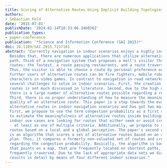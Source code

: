 ```yaml
---
title: Scoring of Alternative Routes Using Implicit Building Topologies
authors:
- Sebastian Feld
date: '2015-07-01'
publishDate: '2024-02-14T10:33:06.346036Z'
publication_types:
- paper-conference
publication: '*Science and Information Conference (SAI 2015)*'
doi: 10.1109/SAI.2015.7237165
abstract: "Currently navigation in indoor scenarios enjoys a highly increasing popularity.
  Besides that, there are numerous applications that utilize alternatives to a particular
  path. Think of a navigation system that proposes a mall's visitor three different
  routes: the fastest, a route passing restaurants, and a route traversing shops.
  Thus, the visitor is able to choose a route by personal preference or experience.
  Further users of alternative routes can be fire fighters, mobile robots, or nonplayer
  characters in video games. In contrast to navigation in road networks, there are
  several challenges to solve in indoor scenarios. First, the creation of alternative
  routes is not much discussed in literature. Second, due to the high degree of freedom
  there is a large number of alternative routes possible regarding a reference path.
  Third, there is no proper understanding of how to measure the meaningfulness or
  quality of an alternative route. This paper is a step towards the evaluation of
  alternative routes in indoor navigation scenarios and has got two main contributions.
  First, we propose to use the term congestion probability as a first common understanding
  to estimate the meaningfulness of alternative routes inside buildings. Most of the
  indoor use cases are looking for routes that either seek or avoid crowded areas
  - at least as one of multiple criteria. Additionally, we propose to score alternative
  routes based on a local and a global perception. The paper's second contribution
  is an algorithm that scores a set of alternative routes based on an ordinary floor
  plan. Thus, it compares a formerly non-valuated set of routes and creates a ranking
  regarding the congestion probability. Basically, the algorithm is based on the assumption
  that points on a map, that are frequently located on shortest paths, will also be
  frequently traversed. Due to the lack of appropriate data sets we discuss the algorithm's
  results in detail by means of four different indoor scenarios."
---
```

